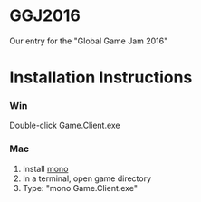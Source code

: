 # GGJ2016
Our entry for the "Global Game Jam 2016"

# Installation Instructions

### Win
Double-click Game.Client.exe

### Mac
1. Install [mono][1]
2. In a terminal, open game directory
3. Type: "mono Game.Client.exe"

[1]: http://www.mono-project.com/docs/about-mono/supported-platforms/osx/
